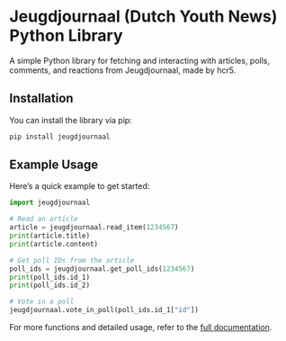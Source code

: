 # Jeugdjournaal (Dutch Youth News) Python Library

A simple Python library for fetching and interacting with articles, polls, comments, and reactions from Jeugdjournaal, made by hcr5.

## Installation

You can install the library via pip:

```bash
pip install jeugdjournaal
```

## Example Usage

Here’s a quick example to get started:

```python
import jeugdjournaal

# Read an article
article = jeugdjournaal.read_item(1234567)
print(article.title)
print(article.content)

# Get poll IDs from the article
poll_ids = jeugdjournaal.get_poll_ids(1234567)
print(poll_ids.id_1)
print(poll_ids.id_2)

# Vote in a poll
jeugdjournaal.vote_in_poll(poll_ids.id_1["id"])
```

For more functions and detailed usage, refer to the [full documentation](https://github.com/hcr5/jeugdjournaal-python/blob/main/docs.md).
